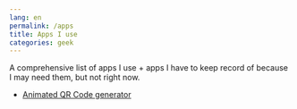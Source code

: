 ```yaml
---
lang: en
permalink: /apps
title: Apps I use
categories: geek
---
```

A comprehensive list of apps I use + apps I have to keep record of because I may need them, but not right now.



- <a href="https://github.com/sylnsfar/qrcode" rel="noopener" target="_blank">Animated QR Code generator</a>
